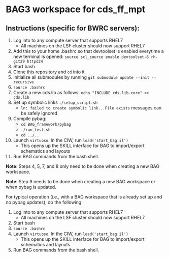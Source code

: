 # BAG3 workspace for cds_ff_mpt

## Instructions (specific for BWRC servers):
1. Log into to any compute server that supports RHEL7
    - All machines on the LSF cluster should now support RHEL7
2. Add this to your home .bashrc so that devtoolset is enabled everytime a new terminal is opened: `source scl_source enable devtoolset-8 rh-git29 httpd24`
3. Start bash
4. Clone this repository and `cd` into it
5. Initialize all submodules by running `git submodule update --init --recursive`
6. `source .bashrc`
7. Create a new cds.lib as follows: `echo "INCLUDE cds.lib.core" >> cds.lib`
8. Set up symbolic links `./setup_script.sh`
    - `ln: failed to create symbolic link...File exists` messages can be safely ignored
9. Compile pybag:
    - `cd BAG_framework/pybag`
    - `./run_test.sh`
    - `cd ../..`
10. Launch `virtuoso`. In the CIW, run `load('start_bag.il')`
    - This opens up the SKILL interface for BAG to import/export schematics and layouts
11. Run BAG commands from the bash shell.

**Note**: Steps 4, 5, 7, and 8 only need to be done when creating a new BAG workspace.

**Note**: Step 9 needs to be done when creating a new BAG workspace or when pybag is updated.

For typical operation (i.e., with a BAG workspace that is already set up and no pybag updates), do the following:

1. Log into to any compute server that supports RHEL7
    - All machines on the LSF cluster should now support RHEL7
2. Start bash
3. `source .bashrc`
4. Launch `virtuoso`. In the CIW, run `load('start_bag.il')`
    - This opens up the SKILL interface for BAG to import/export schematics and layouts
5. Run BAG commands from the bash shell.
